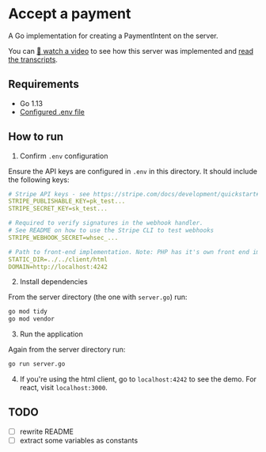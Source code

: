 # Accept a payment

A Go implementation for creating a PaymentIntent on the server.

You can [🎥 watch a video](https://www.youtube.com/watch?v=cbsCxLDL4EY) to see how this server was implemented and [read the transcripts](./TRANSCRIPTS.md).


## Requirements

- Go 1.13
- [Configured .env file](../../README.md)

## How to run

1. Confirm `.env` configuration

Ensure the API keys are configured in `.env` in this directory. It should include the following keys:

```yaml
# Stripe API keys - see https://stripe.com/docs/development/quickstart#api-keys
STRIPE_PUBLISHABLE_KEY=pk_test...
STRIPE_SECRET_KEY=sk_test...

# Required to verify signatures in the webhook handler.
# See README on how to use the Stripe CLI to test webhooks
STRIPE_WEBHOOK_SECRET=whsec_...

# Path to front-end implementation. Note: PHP has it's own front end implementation.
STATIC_DIR=../../client/html
DOMAIN=http://localhost:4242
```

2. Install dependencies

From the server directory (the one with `server.go`) run:

```sh
go mod tidy
go mod vendor
```

3. Run the application

Again from the server directory run:

```sh
go run server.go
```

4. If you're using the html client, go to `localhost:4242` to see the demo. For
   react, visit `localhost:3000`.

## TODO
- [ ] rewrite README
- [ ] extract some variables as constants
